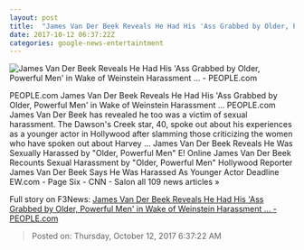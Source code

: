 ```yaml
---
layout: post
title:  "James Van Der Beek Reveals He Had His 'Ass Grabbed by Older, Powerful Men' in Wake of Weinstein Harassment ... - PEOPLE.com"
date: 2017-10-12 06:37:22Z
categories: google-news-entertaintment
---
```


![James Van Der Beek Reveals He Had His 'Ass Grabbed by Older, Powerful Men' in Wake of Weinstein Harassment ... - PEOPLE.com](http://peopledotcom.files.wordpress.com/2017/10/james-van-der-beek-2-2000.jpg?crop=0px%2C35px%2C1333px%2C700px&resize=1200%2C630)

PEOPLE.com James Van Der Beek Reveals He Had His 'Ass Grabbed by Older, Powerful Men' in Wake of Weinstein Harassment ... PEOPLE.com James Van Der Beek has revealed he too was a victim of sexual harassment. The Dawson's Creek star, 40, spoke out about his experiences as a younger actor in Hollywood after slamming those criticizing the women who have spoken out about Harvey ... James Van Der Beek Reveals He Was Sexually Harassed by "Older, Powerful Men" E! Online James Van Der Beek Recounts Sexual Harassment by "Older, Powerful Men" Hollywood Reporter James Van Der Beek Says He Was Harassed As Younger Actor Deadline EW.com - Page Six - CNN - Salon all 109 news articles »


Full story on F3News: [James Van Der Beek Reveals He Had His 'Ass Grabbed by Older, Powerful Men' in Wake of Weinstein Harassment ... - PEOPLE.com](http://www.f3nws.com/n/dZtMt)

> Posted on: Thursday, October 12, 2017 6:37:22 AM
